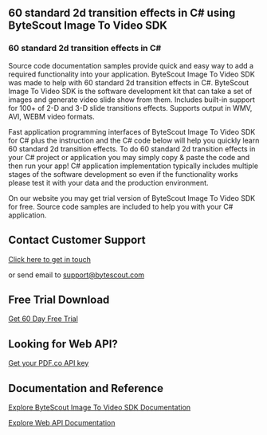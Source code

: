 ## 60 standard 2d transition effects in C# using ByteScout Image To Video SDK

### 60 standard 2d transition effects in C#

Source code documentation samples provide quick and easy way to add a required functionality into your application. ByteScout Image To Video SDK was made to help with 60 standard 2d transition effects in C#. ByteScout Image To Video SDK is the software development kit that can take a set of images and generate video slide show from them. Includes built-in support for 100+ of 2-D and 3-D slide transitions effects. Supports output in WMV, AVI, WEBM video formats.

Fast application programming interfaces of ByteScout Image To Video SDK for C# plus the instruction and the C# code below will help you quickly learn 60 standard 2d transition effects. To do 60 standard 2d transition effects in your C# project or application you may simply copy & paste the code and then run your app! C# application implementation typically includes multiple stages of the software development so even if the functionality works please test it with your data and the production environment.

On our website you may get trial version of ByteScout Image To Video SDK for free. Source code samples are included to help you with your C# application.

## Contact Customer Support

[Click here to get in touch](https://bytescout.zendesk.com/hc/en-us/requests/new?subject=ByteScout%20Image%20To%20Video%20SDK%20Question)

or send email to [support@bytescout.com](mailto:support@bytescout.com?subject=ByteScout%20Image%20To%20Video%20SDK%20Question) 

## Free Trial Download

[Get 60 Day Free Trial](https://bytescout.com/download/web-installer?utm_source=github-readme)

## Looking for Web API? 

[Get your PDF.co API key](https://pdf.co/documentation/api?utm_source=github-readme)

## Documentation and Reference

[Explore ByteScout Image To Video SDK Documentation](https://bytescout.com/documentation/index.html?utm_source=github-readme)

[Explore Web API Documentation](https://pdf.co/documentation/api?utm_source=github-readme)
